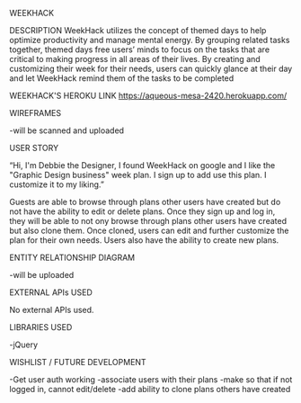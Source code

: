 WEEKHACK


DESCRIPTION
WeekHack utilizes the concept of themed days to help optimize productivity and manage mental energy. By grouping related tasks together, themed days free users’ minds to focus on the tasks that are critical to making progress in all areas of their lives. By creating and customizing their week for their needs, users can quickly glance at their day and let WeekHack remind them of the tasks to be completed


WEEKHACK'S HEROKU LINK
https://aqueous-mesa-2420.herokuapp.com/



WIREFRAMES

-will be scanned and uploaded



USER STORY

“Hi, I'm Debbie the Designer, I found WeekHack on google and I like the "Graphic Design business" week plan. I sign up to add use this plan. I customize it to my liking.”


Guests are able to browse through plans other users have created but do not have the ability to edit or delete plans. Once they sign up and log in, they will be able to not ony browse through plans other users have created but also clone them. Once cloned, users can edit and further customize the plan for their own needs. Users also have the ability to create new plans.



ENTITY RELATIONSHIP DIAGRAM

-will be uploaded



EXTERNAL APIs USED

No external APIs used. 



LIBRARIES USED

 -jQuery



WISHLIST / FUTURE DEVELOPMENT

-Get user auth working
-associate users with their plans
-make so that if not logged in, cannot edit/delete
-add ability to clone plans others have created















